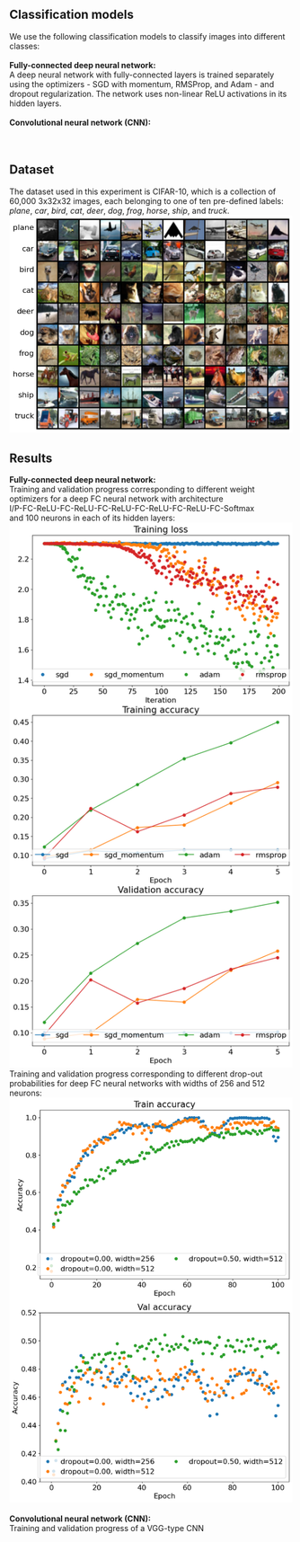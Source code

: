 ## Classification models
We use the following classification models to classify images into different classes: <br /><br />
**Fully-connected deep neural network:** <br />
A deep neural network with fully-connected layers is trained separately using the optimizers - SGD with momentum, RMSProp, and Adam - and dropout regularization. The network uses non-linear ReLU activations in its hidden layers.<br /><br />
**Convolutional neural network (CNN):** <br />
<br /><br />

## Dataset
The dataset used in this experiment is CIFAR-10, which is a collection of 60,000 3x32x32 images, each belonging to one of ten pre-defined labels: _plane_, _car_, _bird_, _cat_, _deer_, _dog_, _frog_, _horse_, _ship_, and _truck_. <br />
![](https://github.com/rprasan/Computer-Vision/blob/main/1.%20k%20Nearest%20Neighbors/Capture.PNG) <br />

## Results
**Fully-connected deep neural network:** <br />
Training and validation progress corresponding to different weight optimizers for a deep FC neural network with architecture <br />
I/P-FC-ReLU-FC-ReLU-FC-ReLU-FC-ReLU-FC-ReLU-FC-Softmax <br />
and 100 neurons in each of its hidden layers: <br />
![](https://github.com/rprasan/Computer-Vision/blob/main/3.%20Convolutional%20Neural%20Network/Results/1.%20Fully-conected%20neural%20network/Progress1.png) <br />
Training and validation progress corresponding to different drop-out probabilities for deep FC neural networks with widths of 256 and 512 neurons:<br />
![](https://github.com/rprasan/Computer-Vision/blob/main/3.%20Convolutional%20Neural%20Network/Results/1.%20Fully-conected%20neural%20network/Progress2.png) <br /><br />
**Convolutional neural network (CNN):** <br />
Training and validation progress of a VGG-type CNN
![]() <br />
![]() <br />
![]() <br /><br />
